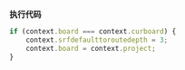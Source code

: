 <p class="panel-title"><b>执行代码</b></p>

```javascript
if (context.board === context.curboard) {
    context.srfdefaulttoroutedepth = 3;
    context.board = context.project;
}
```
